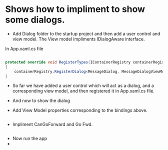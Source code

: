 # Shows how to impliment to show some dialogs.

- Add Dialog folder to the startup project and then add a user control and view model. The View model impliments IDialogAware interface.

In App.xaml.cs file 

```cs

protected override void RegisterTypes(IContainerRegistry containerRegistry)
{
    containerRegistry.RegisterDialog<MessageDialog, MessageDialogViewModel>();
}

```

- So far we have added a user control which will act as a dialog, and a corresponding view model, and then registered it in App.xaml.cs file.
- And now to show the dialog 

- Add View Model properties corresponding to the bindings above.

```cs


```

- Impliment CanGoForward and Go Fwd.
```cs


```

- Now run the app
- 